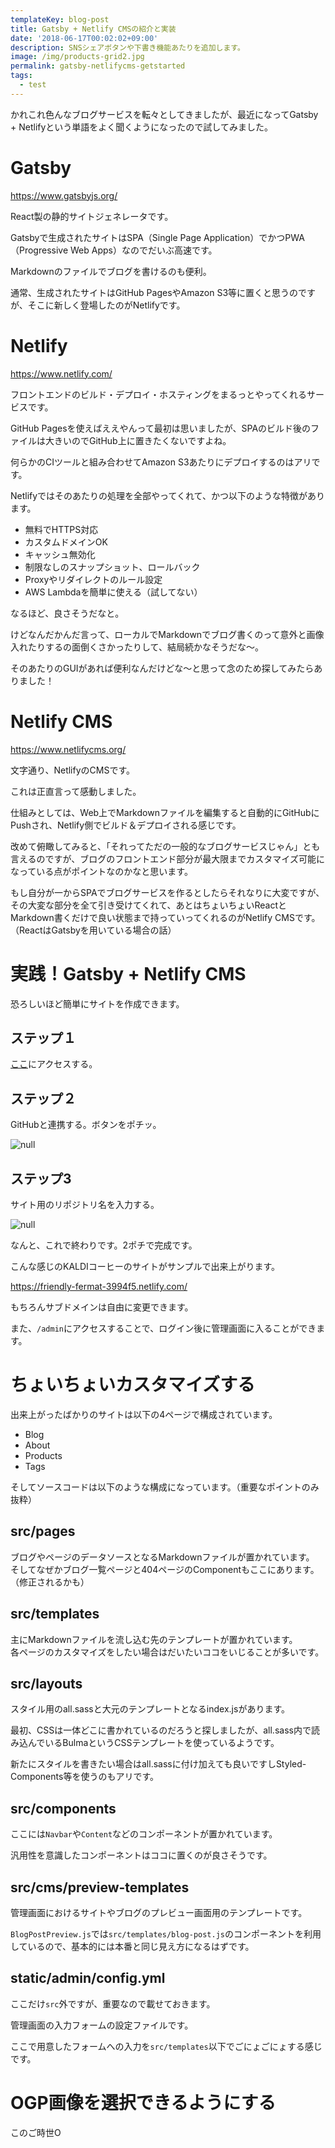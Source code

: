 ```yaml
---
templateKey: blog-post
title: Gatsby + Netlify CMSの紹介と実装
date: '2018-06-17T00:02:02+09:00'
description: SNSシェアボタンや下書き機能あたりを追加します。
image: /img/products-grid2.jpg
permalink: gatsby-netlifycms-getstarted
tags:
  - test
---
```

かれこれ色んなブログサービスを転々としてきましたが、最近になってGatsby + Netlifyという単語をよく聞くようになったので試してみました。

# Gatsby

<https://www.gatsbyjs.org/>

React製の静的サイトジェネレータです。

Gatsbyで生成されたサイトはSPA（Single Page Application）でかつPWA（Progressive Web Apps）なのでだいぶ高速です。

Markdownのファイルでブログを書けるのも便利。

通常、生成されたサイトはGitHub PagesやAmazon S3等に置くと思うのですが、そこに新しく登場したのがNetlifyです。

# Netlify

<https://www.netlify.com/>

フロントエンドのビルド・デプロイ・ホスティングをまるっとやってくれるサービスです。

GitHub Pagesを使えばええやんって最初は思いましたが、SPAのビルド後のファイルは大きいのでGitHub上に置きたくないですよね。

何らかのCIツールと組み合わせてAmazon S3あたりにデプロイするのはアリです。

Netlifyではそのあたりの処理を全部やってくれて、かつ以下のような特徴があります。

* 無料でHTTPS対応
* カスタムドメインOK
* キャッシュ無効化
* 制限なしのスナップショット、ロールバック
* Proxyやリダイレクトのルール設定
* AWS Lambdaを簡単に使える（試してない）

なるほど、良さそうだなと。

けどなんだかんだ言って、ローカルでMarkdownでブログ書くのって意外と画像入れたりするの面倒くさかったりして、結局続かなそうだな〜。

そのあたりのGUIがあれば便利なんだけどな〜と思って念のため探してみたらありました！

# Netlify CMS

<https://www.netlifycms.org/>

文字通り、NetlifyのCMSです。

これは正直言って感動しました。

仕組みとしては、Web上でMarkdownファイルを編集すると自動的にGitHubにPushされ、Netlify側でビルド＆デプロイされる感じです。

改めて俯瞰してみると、「それってただの一般的なブログサービスじゃん」とも言えるのですが、ブログのフロントエンド部分が最大限までカスタマイズ可能になっている点がポイントなのかなと思います。

もし自分が一からSPAでブログサービスを作るとしたらそれなりに大変ですが、その大変な部分を全て引き受けてくれて、あとはちょいちょいReactとMarkdown書くだけで良い状態まで持っていってくれるのがNetlify CMSです。（ReactはGatsbyを用いている場合の話）

# 実践！Gatsby + Netlify CMS

恐ろしいほど簡単にサイトを作成できます。

## ステップ１

[ここ](https://app.netlify.com/start/deploy?repository=https://github.com/AustinGreen/gatsby-starter-netlify-cms&stack=cms)にアクセスする。

## ステップ２

GitHubと連携する。ボタンをポチッ。

![null](/img/netlifycms_step1.png)

## ステップ3

サイト用のリポジトリ名を入力する。

![null](/img/netlifycms_step2.png)

なんと、これで終わりです。2ポチで完成です。

こんな感じのKALDIコーヒーのサイトがサンプルで出来上がります。

<https://friendly-fermat-3994f5.netlify.com/>

もちろんサブドメインは自由に変更できます。

また、`/admin`にアクセスすることで、ログイン後に管理画面に入ることができます。

# ちょいちょいカスタマイズする

出来上がったばかりのサイトは以下の4ページで構成されています。

* Blog
* About
* Products
* Tags

そしてソースコードは以下のような構成になっています。（重要なポイントのみ抜粋）

## src/pages

ブログやページのデータソースとなるMarkdownファイルが置かれています。\
そしてなぜかブログ一覧ページと404ページのComponentもここにあります。（修正されるかも）

## src/templates

主にMarkdownファイルを流し込む先のテンプレートが置かれています。\
各ページのカスタマイズをしたい場合はだいたいココをいじることが多いです。

## src/layouts

スタイル用のall.sassと大元のテンプレートとなるindex.jsがあります。

最初、CSSは一体どこに書かれているのだろうと探しましたが、all.sass内で読み込んでいるBulmaというCSSテンプレートを使っているようです。

新たにスタイルを書きたい場合はall.sassに付け加えても良いですしStyled-Components等を使うのもアリです。

## src/components

ここには`Navbar`や`Content`などのコンポーネントが置かれています。

汎用性を意識したコンポーネントはココに置くのが良さそうです。

## src/cms/preview-templates

管理画面におけるサイトやブログのプレビュー画面用のテンプレートです。

`BlogPostPreview.js`では`src/templates/blog-post.js`のコンポーネントを利用しているので、基本的には本番と同じ見え方になるはずです。

## static/admin/config.yml

ここだけ`src`外ですが、重要なので載せておきます。

管理画面の入力フォームの設定ファイルです。

ここで用意したフォームへの入力を`src/templates`以下でごにょごにょする感じです。

# OGP画像を選択できるようにする

このご時世O
